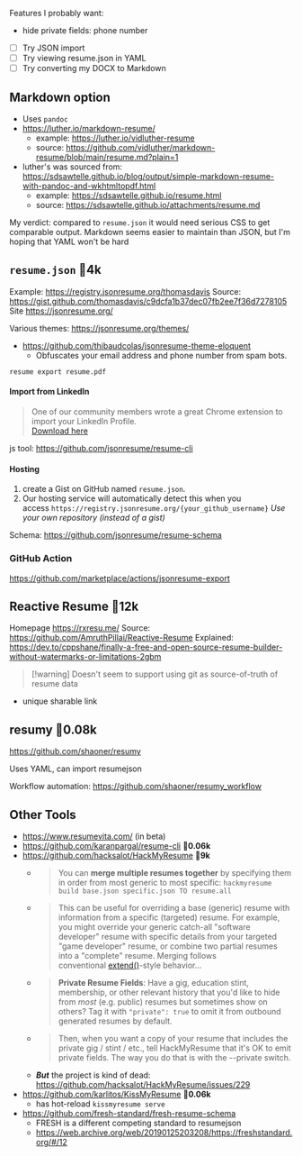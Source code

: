Features I probably want:
- hide private fields: phone number

- [ ] Try JSON import
- [ ] Try viewing resume.json in YAML
- [ ] Try converting my DOCX to Markdown

## Markdown option
- Uses `pandoc`
- https://luther.io/markdown-resume/
  - example: https://luther.io/vidluther-resume
  - source: https://github.com/vidluther/markdown-resume/blob/main/resume.md?plain=1
- luther's was sourced from: https://sdsawtelle.github.io/blog/output/simple-markdown-resume-with-pandoc-and-wkhtmltopdf.html
  - example: https://sdsawtelle.github.io/resume.html
  - source: https://sdsawtelle.github.io/attachments/resume.md

My verdict: compared to `resume.json` it would need serious CSS to get comparable output.
Markdown seems easier to maintain than JSON, but I'm hoping that YAML won't be hard
## `resume.json` 🌟**4k**
Example: https://registry.jsonresume.org/thomasdavis
Source: https://gist.github.com/thomasdavis/c9dcfa1b37dec07fb2ee7f36d7278105
Site https://jsonresume.org/

Various themes: https://jsonresume.org/themes/
* https://github.com/thibaudcolas/jsonresume-theme-eloquent
	* Obfuscates your email address and phone number from spam bots.

`resume export resume.pdf`

#### Import from LinkedIn
> One of our community members wrote a great Chrome extension to import your LinkedIn Profile.   
[Download here](https://chrome.google.com/webstore/detail/json-resume-exporter/caobgmmcpklomkcckaenhjlokpmfbdec)

js tool: https://github.com/jsonresume/resume-cli

#### Hosting
1. create a Gist on GitHub named `resume.json`.
2. Our hosting service will automatically detect this when you access `https://registry.jsonresume.org/{your_github_username}`
*Use your own repository (instead of a gist)*

Schema: https://github.com/jsonresume/resume-schema

### GitHub Action
https://github.com/marketplace/actions/jsonresume-export

## Reactive Resume 🌟**12k**
Homepage https://rxresu.me/
Source: https://github.com/AmruthPillai/Reactive-Resume
Explained: https://dev.to/cppshane/finally-a-free-and-open-source-resume-builder-without-watermarks-or-limitations-2gbm


> [!warning] Doesn't seem to support using git as source-of-truth of resume data

- unique sharable link

## resumy 🌟**0.08k**
https://github.com/shaoner/resumy

Uses YAML, can import resumejson

Workflow automation: https://github.com/shaoner/resumy_workflow



## Other Tools
- https://www.resumevita.com/ (in beta)
- https://github.com/karanpargal/resume-cli  🌟**0.06k**
- https://github.com/hacksalot/HackMyResume  🌟**9k**
	- > You can **merge multiple resumes together** by specifying them in order from most generic to most specific: `hackmyresume build base.json specific.json TO resume.all`
	- > This can be useful for overriding a base (generic) resume with information from a specific (targeted) resume. For example, you might override your generic catch-all "software developer" resume with specific details from your targeted "game developer" resume, or combine two partial resumes into a "complete" resume. Merging follows conventional [extend()](https://api.jquery.com/jquery.extend/)-style behavior...
	- > **Private Resume Fields**: Have a gig, education stint, membership, or other relevant history that you'd like to hide from _most_ (e.g. public) resumes but sometimes show on others? Tag it with `"private": true` to omit it from outbound generated resumes by default.
	- > Then, when you want a copy of your resume that includes the private gig / stint / etc., tell HackMyResume that it's OK to emit private fields. The way you do that is with the --private switch.
	- ***But*** the project is kind of dead: https://github.com/hacksalot/HackMyResume/issues/229
- https://github.com/karlitos/KissMyResume 🌟**0.06k**
	- has hot-reload `kissmyresume serve`
- https://github.com/fresh-standard/fresh-resume-schema
	- FRESH is a different competing standard to resumejson
	- https://web.archive.org/web/20190125203208/https://freshstandard.org/#/12
